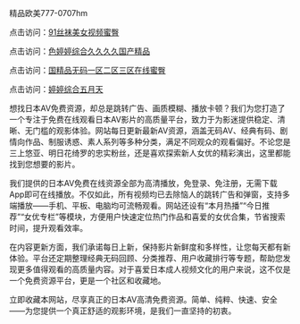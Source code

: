精品欧美777-0707hm


点击访问：<a href="https://gfd-5xg.pages.dev/">91丝袜美女视频蜜臀</a>

点击访问：<a href="https://gfd-5xg.pages.dev/">色婷婷综合久久久久国产精品</a>

点击访问：<a href="https://gfd-5xg.pages.dev/">国精品无码一区二区三区在线蜜臀</a>

点击访问：<a href="https://gfd-5xg.pages.dev/">婷婷综合五月天</a>


想找日本AV免费资源，却总是跳转广告、画质模糊、播放卡顿？我们为您打造了一个专注于免费在线观看日本AV影片的高质量平台，致力于为影迷提供稳定、清晰、无门槛的观影体验。网站每日更新最新AV资源，涵盖无码AV、经典有码、剧情向作品、制服诱惑、素人系列等多种分类，满足不同观众的观看偏好。不论您是三上悠亚、明日花绮罗的忠实粉丝，还是喜欢探索新人女优的精彩演出，这里都能找到您想要的影片。

我们提供的日本AV免费在线资源全部为高清播放，免登录、免注册，无需下载App即可在线播放。不仅如此，所有视频均已去除恼人的跳转广告和弹窗，支持多端播放——手机、平板、电脑均可流畅观看。网站还设有“本月热播”“今日推荐”“女优专栏”等模块，方便用户快速定位热门作品和喜爱的女优合集，节省搜索时间，提升观看效率。

在内容更新方面，我们承诺每日上新，保持影片新鲜度和多样性，让您每天都有新体验。平台还定期整理经典无码回顾、分类推荐、用户收藏排行等专题，帮助您发现更多值得观看的高质量内容。对于喜爱日本成人视频文化的用户来说，这不仅是一个免费资源平台，更是一个社区和收藏地。

立即收藏本网站，尽享真正的日本AV高清免费资源。简单、纯粹、快速、安全——为您提供一个真正舒适的观影环境，是我们一直坚持的初衷。


<span style="display:none;">[Canonical link]( ）</span>
